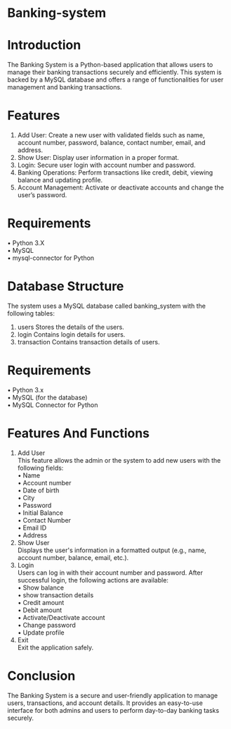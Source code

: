 # Banking-system
# Introduction
The Banking System is a Python-based application that allows users to manage their banking transactions securely and efficiently. This system is backed by a MySQL database and offers a range of functionalities for user management and banking transactions.
# Features
1. Add User: Create a new user with validated fields such as name, account number, password, balance, contact number, email, and address.
2. Show User: Display user information in a proper format.
3. Login: Secure user login with account number and password.
4. Banking Operations: Perform transactions like credit, debit, viewing balance and updating profile.
5. Account Management: Activate or deactivate accounts and change the user’s password.
# Requirements
• Python 3.X  
• MySQL  
• mysql-connector for Python
# Database Structure
The system uses a MySQL database called banking_system with the following tables:
1. users
Stores the details of the users.
2. login
Contains login details for users.
3. transaction
Contains transaction details of users.
# Requirements
• Python 3.x  
• MySQL (for the database)  
• MySQL Connector for Python
# Features And Functions
1. Add User<div>
This feature allows the admin or the system to add new users with the following fields:<div>
• Name<div>
• Account number<div>
• Date of birth<div>
• City<div>
• Password<div>
• Initial Balance<div>
• Contact Number<div>
• Email ID<div>
• Address
2. Show User<div>
Displays the user's information in a formatted output (e.g., name, account number, balance, email, etc.).
3. Login<div>
Users can log in with their account number and password. After successful login, the following actions are available:<div>
• Show balance<div>
• show transaction details<div>
• Credit amount<div>
• Debit amount<div>
• Activate/Deactivate account<div>
• Change password<div>
• Update profile
4. Exit<div>
Exit the application safely.
# Conclusion
The Banking System is a secure and user-friendly application to manage users, transactions, and account details. It provides an easy-to-use interface for both admins and users to perform day-to-day banking tasks securely.

